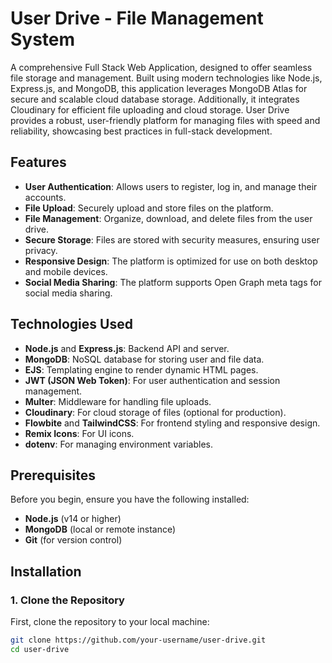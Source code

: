 # User Drive - File Management System

A comprehensive Full Stack Web Application, designed to offer seamless file storage and management. Built using modern technologies like Node.js, Express.js, and MongoDB, this application leverages MongoDB Atlas for secure and scalable cloud database storage. Additionally, it integrates Cloudinary for efficient file uploading and cloud storage. User Drive provides a robust, user-friendly platform for managing files with speed and reliability, showcasing best practices in full-stack development.

## Features

- **User Authentication**: Allows users to register, log in, and manage their accounts.
- **File Upload**: Securely upload and store files on the platform.
- **File Management**: Organize, download, and delete files from the user drive.
- **Secure Storage**: Files are stored with security measures, ensuring user privacy.
- **Responsive Design**: The platform is optimized for use on both desktop and mobile devices.
- **Social Media Sharing**: The platform supports Open Graph meta tags for social media sharing.

## Technologies Used

- **Node.js** and **Express.js**: Backend API and server.
- **MongoDB**: NoSQL database for storing user and file data.
- **EJS**: Templating engine to render dynamic HTML pages.
- **JWT (JSON Web Token)**: For user authentication and session management.
- **Multer**: Middleware for handling file uploads.
- **Cloudinary**: For cloud storage of files (optional for production).
- **Flowbite** and **TailwindCSS**: For frontend styling and responsive design.
- **Remix Icons**: For UI icons.
- **dotenv**: For managing environment variables.

## Prerequisites

Before you begin, ensure you have the following installed:

- **Node.js** (v14 or higher)
- **MongoDB** (local or remote instance)
- **Git** (for version control)

## Installation

### 1. Clone the Repository

First, clone the repository to your local machine:

```bash
git clone https://github.com/your-username/user-drive.git
cd user-drive
